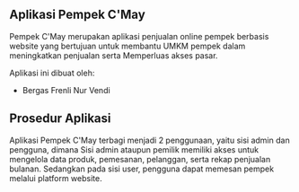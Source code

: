 ## Aplikasi Pempek C'May

Pempek C'May merupakan aplikasi penjualan online pempek berbasis website yang bertujuan untuk membantu UMKM pempek dalam meningkatkan penjualan serta Memperluas akses pasar.

Aplikasi ini dibuat oleh:
- Bergas Frenli Nur Vendi

## Prosedur Aplikasi

Aplikasi Pempek C'May terbagi menjadi 2 penggunaan, yaitu sisi admin dan pengguna, dimana Sisi admin ataupun pemilik memiliki akses untuk mengelola data produk, pemesanan, pelanggan, serta rekap penjualan bulanan. Sedangkan pada sisi user, pengguna dapat memesan pempek melalui platform website.
